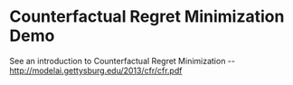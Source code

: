 # Counterfactual Regret Minimization Demo

See an introduction to Counterfactual Regret Minimization -- http://modelai.gettysburg.edu/2013/cfr/cfr.pdf
